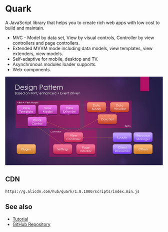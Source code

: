 # Quark

A JavaScript library that helps you to create rich web apps with low cost to build and maintain.

- MVC - Model by data set, View by visual controls, Controller by view controllers and page controllers.
- Extended MVVM mode including data models, view templates, view extenders, view models.
- Self-adaptive for mobile, desktop and TV.
- Asynchronous modules loader supports.
- Web-components.

![Architecture](images/architecture_mvc.jpg)

## CDN

```
https://g.alicdn.com/hub/quark/1.8.1000/scripts/index.min.js
```

## See also

- [Tutorial](https://12dlabs.github.io/quark)
- [GitHub Repository](https://github.com/12dlabs/quark)
